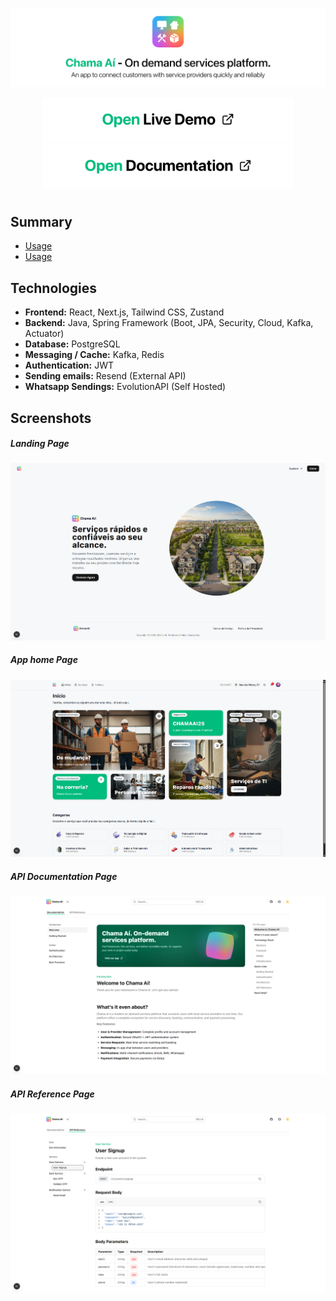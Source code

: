 <p align="center">
  <img src="/assets/chamaai-banner.png" alt="Landing Page Preview" width="800"/>
</p>

<p align="center">
  <a href="https://chamaai.cloud" target="_blank">
    <img src="/assets/open-demo-btn.png" alt="Open Live Demo" width="400"/>
  </a>
  <a href="https://docs.chamaai.cloud" target="_blank">
    <img src="/assets/open-doc-btn.png" alt="Open Documentation" width="400"/>
  </a>
</p>

#

## Summary

- <a href="#usage">Usage</a>
- <a href="#usage">Usage</a>

## Technologies

- **Frontend:** React, Next.js, Tailwind CSS, Zustand
- **Backend:** Java, Spring Framework (Boot, JPA, Security, Cloud, Kafka, Actuator)
- **Database:** PostgreSQL
- **Messaging / Cache:** Kafka, Redis
- **Authentication:** JWT
- **Sending emails:** Resend (External API)
- **Whatsapp Sendings:** EvolutionAPI (Self Hosted)

## Screenshots

##### Landing Page

![Landing Page Preview](/assets/landing-page.png)

##### App home Page

![App Home Preview](/assets/app-home.png)

##### API Documentation Page

![API Documentation Preview](/assets/api-documentation.png)

##### API Reference Page

![API Reference Preview](/assets/api-reference.png)
